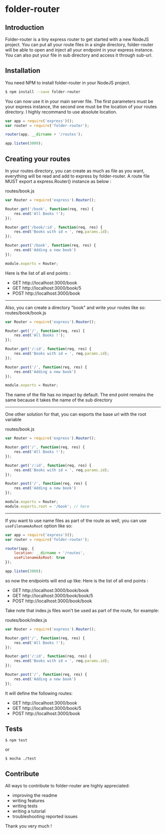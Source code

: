 # folder-router

## Introduction
Folder-router is a tiny express router to get started with a new NodeJS project. You can put all your route files in a single directory, folder-router will be able to open and inject all your endpoint in your express instance. You can also put your file in sub directory and access it through sub-url.

## Installation

You need NPM to install folder-router in your NodeJS project.

```sh
$ npm install --save folder-router
```

You can now use it in your main server file.
The first parameters must be your express instance, the second one must be the location of your routes directory. I highly recommand to use absolute location.
```js
var app = require('express')();
var router = require('folder-router');

router(app, __dirname + '/routes');

app.listen(3000);
```

## Creating your routes

In your routes directory, you can create as much as file as you want, everything will be read and add to express by folder-router. A route file MUST export a express.Router() instance as below  :

routes/book.js
```js
var Router = require('express').Router();

Router.get('/book', function(req, res) {
	res.end('All Books !');
});

Router.get('/book/:id', function(req, res) {
	res.end('Books with id = ', req.params.id);
});

Router.post('/book', function(req, res) {
	res.end('Adding a new book')
});

module.exports = Router;
```
Here is the list of all end points :
- GET http://localhost:3000/book
- GET http://localhost:3000/book/5
- POST http://localhost:3000/book

-------------
Also, you can create a directory "book" and write your routes like so:
routes/book/book.js
```js
var Router = require('express').Router();

Router.get('/', function(req, res) {
	res.end('All Books !');
});

Router.get('/:id', function(req, res) {
	res.end('Books with id = ', req.params.id);
});

Router.post('/', function(req, res) {
	res.end('Adding a new book')
});

module.exports = Router;
```
The name of the file has no impact by default. The end point remains the same because it takes the name of the sub directory

---------

One other solution for that, you can exports the base url with the root variable

routes/book.js
```js
var Router = require('express').Router();

Router.get('/', function(req, res) {
	res.end('All Books !');
});

Router.get('/:id', function(req, res) {
	res.end('Books with id = ', req.params.id);
});

Router.post('/', function(req, res) {
	res.end('Adding a new book')
});

module.exports = Router;
module.exports.root = '/book'; // here
```

---------

If you want to use name files as part of the route as well, you can use `useFilenameAsRoot` option like so:

```js
var app = require('express')();
var router = require('folder-router');

router(app, {
	location: __dirname + '/routes',
	useFilenameAsRoot: true
});

app.listen(3000);
```

so now the endpoints will end up like:
Here is the list of all end points :
- GET http://localhost:3000/book/book
- GET http://localhost:3000/book/book/5
- POST http://localhost:3000/book/book

Take note that index.js files won't be used as part of the route, for example:

routes/book/index.js
```js
var Router = require('express').Router();

Router.get('/', function(req, res) {
	res.end('All Books !');
});

Router.get('/:id', function(req, res) {
	res.end('Books with id = ', req.params.id);
});

Router.post('/', function(req, res) {
	res.end('Adding a new book')
});
```
It will define the following routes:

- GET http://localhost:3000/book
- GET http://localhost:3000/book/5
- POST http://localhost:3000/book

## Tests

```
$ npm test
```
or 
```
$ mocha ./test
```

## Contribute
All ways to contribute to folder-router are highly appreciated:
- improving the readme
- writing features
- writing tests
- writing a tutorial
- troubleshooting reported issues

Thank you very much !
